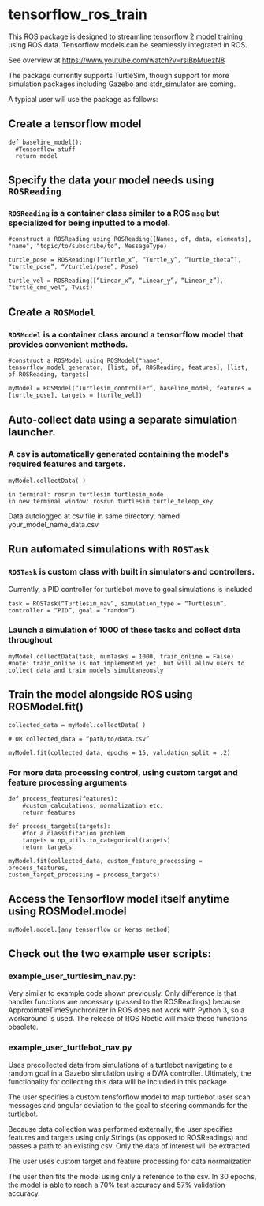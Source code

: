# tensorflow_ros_train
This ROS package is designed to streamline tensorflow 2 model training using ROS data. Tensorflow models can be seamlessly integrated in ROS.

See overview at https://www.youtube.com/watch?v=rslBpMuezN8

The package currently supports TurtleSim, though support for more simulation packages including Gazebo and stdr_simulator are coming.

A typical user will use the package as follows:

## Create a tensorflow model
```
def baseline_model():
  #Tensorflow stuff
  return model
 ```
## Specify the data your model needs using `ROSReading`
### `ROSReading` is a container class similar to a ROS `msg` but specialized for being inputted to a model.
```
#construct a ROSReading using ROSReading([Names, of, data, elements], "name", "topic/to/subscribe/to", MessageType)

turtle_pose = ROSReading([“Turtle_x”, “Turtle_y”, “Turtle_theta”], “turtle_pose”, “/turtle1/pose”, Pose)

turtle_vel = ROSReading([“Linear_x”, “Linear_y”, “Linear_z”], “turtle_cmd_vel”, Twist)
```
## Create a `ROSModel`
### `ROSModel` is a container class around a tensorflow model that provides convenient methods.
```
#construct a ROSModel using ROSModel("name", tensorflow_model_generator, [list, of, ROSReading, features], [list, of ROSReading, targets]

myModel = ROSModel(“Turtlesim_controller”, baseline_model, features = [turtle_pose], targets = [turtle_vel])
```
## Auto-collect data using a separate simulation launcher. 
### A csv is automatically generated containing the model's required features and targets.
```
myModel.collectData( )

in terminal: rosrun turtlesim turtlesim_node
in new terminal window: rosrun turtlesim turtle_teleop_key
```
Data autologged at csv file in same directory, named your_model_name_data.csv

## Run automated simulations with `ROSTask`
### `ROSTask` is custom class with built in simulators and controllers.

Currently, a PID controller for turtlebot move to goal simulations is included
```
task = ROSTask(“Turtlesim_nav”, simulation_type = “Turtlesim”, controller = “PID”, goal = “random”)
```
### Launch a simulation of 1000 of these tasks and collect data throughout
```
myModel.collectData(task, numTasks = 1000, train_online = False)
#note: train_online is not implemented yet, but will allow users to collect data and train models simultaneously 
```
## Train the model alongside ROS using ROSModel.fit()
```
collected_data = myModel.collectData( ) 

# OR collected_data = “path/to/data.csv”

myModel.fit(collected_data, epochs = 15, validation_split = .2) 

```
### For more data processing control, using custom target and feature processing arguments
```
def process_features(features):
    #custom calculations, normalization etc.
    return features

def process_targets(targets):
    #for a classification problem
    targets = np_utils.to_categorical(targets)
    return targets
    
myModel.fit(collected_data, custom_feature_processing = process_features,
custom_target_processing = process_targets)

```
## Access the Tensorflow model itself anytime using ROSModel.model
```
myModel.model.[any tensorflow or keras method]
```
## Check out the two example user scripts:

### example_user_turtlesim_nav.py:
Very similar to example code shown previously. Only difference is that handler functions are necessary (passed to the ROSReadings) because ApproximateTimeSynchronizer in ROS does not work with Python 3, so a workaround is used. The release of ROS Noetic will make these functions obsolete.

### example_user_turtlebot_nav.py
Uses precollected data from simulations of a turtlebot navigating to a random goal in a Gazebo simulation using a DWA controller. Ultimately, the functionality for collecting this data will be included in this package.

The user specifies a custom tensforflow model to map turtlebot laser scan messages and angular deviation to the goal to steering commands for the turtlebot.

Because data collection was performed externally, the user specifies features and targets using only Strings (as opposed to ROSReadings) and passes a path to an existing csv. Only the data of interest will be extracted.

The user uses custom target and feature processing for data normalization

The user then fits the model using only a reference to the csv. In 30 epochs, the model is able to reach a 70% test accuracy and 57% validation accuracy.








